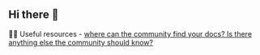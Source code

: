 ## Hi there 👋
👩‍💻 Useful resources - [where can the community find your docs? Is there anything else the community should know?](https://github.com/orgs/NoSleepFullBuild/projects/4)

